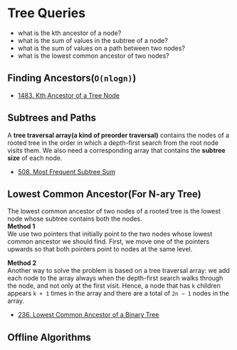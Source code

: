 # Tree Queries
* what is the kth ancestor of a node?
* what is the sum of values in the subtree of a node?
* what is the sum of values on a path between two nodes?
* what is the lowest common ancestor of two nodes?

## Finding Ancestors(`O(nlogn)`)
* [1483. Kth Ancestor of a Tree Node](https://leetcode.com/problems/kth-ancestor-of-a-tree-node/)   

## Subtrees and Paths
A **tree traversal array(a kind of preorder traversal)** contains the nodes of a rooted tree in the order in which a depth-first search from the root node visits them. We also need a corresponding array that contains the **subtree size** of each node.     
* [508. Most Frequent Subtree Sum](https://leetcode.com/problems/most-frequent-subtree-sum/)

## Lowest Common Ancestor(For N-ary Tree)
The lowest common ancestor of two nodes of a rooted tree is the lowest node whose subtree contains both the nodes.   
**Method 1**   
We use two pointers that initially point to the two nodes whose lowest common ancestor we should find. First, we move one of the pointers upwards so that both pointers point to nodes at the same level.  

**Method 2**   
Another way to solve the problem is based on a tree traversal array: we add each node to the array always when the depth-first search walks through the node,
and not only at the first visit. Hence, a node that has `k` children appears `k + 1` times in the array and there are a total of `2n − 1` nodes in the array.

* [236. Lowest Common Ancestor of a Binary Tree](https://leetcode.com/problems/lowest-common-ancestor-of-a-binary-tree/)

## Offline Algorithms
